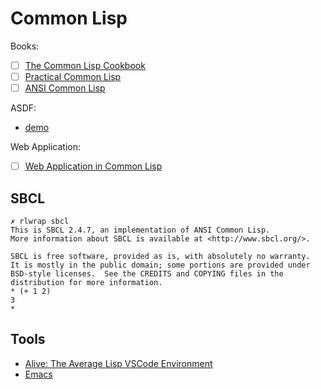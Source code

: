 # Common Lisp

Books:
- [ ] [The Common Lisp Cookbook](./common-lisp-cookbook/README.md)
- [ ] [Practical Common Lisp](./practical-common-lisp/README.md)
- [ ] [ANSI Common Lisp](./ansi-common-lisp/README.md)

ASDF:
- [demo](./example-asdf/README.md)

Web Application:
- [ ] [Web Application in Common Lisp](./web-app/README.md)

## SBCL

```shell
✗ rlwrap sbcl
This is SBCL 2.4.7, an implementation of ANSI Common Lisp.
More information about SBCL is available at <http://www.sbcl.org/>.

SBCL is free software, provided as is, with absolutely no warranty.
It is mostly in the public domain; some portions are provided under
BSD-style licenses.  See the CREDITS and COPYING files in the
distribution for more information.
* (+ 1 2)
3
* 
```

## Tools

- [Alive: The Average Lisp VSCode Environment](https://github.com/nobody-famous/alive)
- [Emacs](https://www.gnu.org/software/emacs/)

